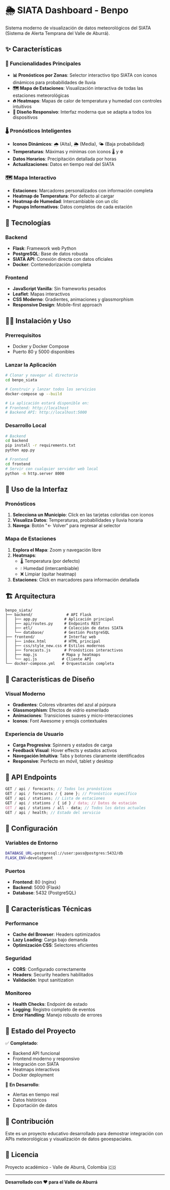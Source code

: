 # 🌦️ SIATA Dashboard - Benpo

Sistema moderno de visualización de datos meteorológicos del SIATA (Sistema de Alerta Temprana del Valle de Aburrá).

## ✨ Características

### 🎯 Funcionalidades Principales

- **📊 Pronósticos por Zonas**: Selector interactivo tipo SIATA con iconos dinámicos para probabilidades de lluvia
- **🗺️ Mapa de Estaciones**: Visualización interactiva de todas las estaciones meteorológicas
- **🔥 Heatmaps**: Mapas de calor de temperatura y humedad con controles intuitivos
- **📱 Diseño Responsivo**: Interfaz moderna que se adapta a todos los dispositivos

### 🌡️ Pronósticos Inteligentes

- **Iconos Dinámicos**: 🌧️ (Alta), 🌦️ (Media), 🌤️ (Baja probabilidad)
- **Temperaturas**: Máximas y mínimas con iconos 🌡️ y ❄️
- **Datos Horarios**: Precipitación detallada por horas
- **Actualizaciones**: Datos en tiempo real del SIATA

### 🗺️ Mapa Interactivo

- **Estaciones**: Marcadores personalizados con información completa
- **Heatmap de Temperatura**: Por defecto al cargar
- **Heatmap de Humedad**: Intercambiable con un clic
- **Popups Informativos**: Datos completos de cada estación

## 🚀 Tecnologías

### Backend

- **Flask**: Framework web Python
- **PostgreSQL**: Base de datos robusta
- **SIATA API**: Conexión directa con datos oficiales
- **Docker**: Contenedorización completa

### Frontend

- **JavaScript Vanilla**: Sin frameworks pesados
- **Leaflet**: Mapas interactivos
- **CSS Moderno**: Gradientes, animaciones y glassmorphism
- **Responsive Design**: Mobile-first approach

## 🏃‍♂️ Instalación y Uso

### Prerrequisitos

- Docker y Docker Compose
- Puerto 80 y 5000 disponibles

### Lanzar la Aplicación

```bash
# Clonar y navegar al directorio
cd benpo_siata

# Construir y lanzar todos los servicios
docker-compose up --build

# La aplicación estará disponible en:
# Frontend: http://localhost
# Backend API: http://localhost:5000
```

### Desarrollo Local

```bash
# Backend
cd backend
pip install -r requirements.txt
python app.py

# Frontend
cd frontend
# Servir con cualquier servidor web local
python -m http.server 8000
```

## 📱 Uso de la Interfaz

### Pronósticos

1. **Selecciona un Municipio**: Click en las tarjetas coloridas con iconos
2. **Visualiza Datos**: Temperaturas, probabilidades y lluvia horaria
3. **Navega**: Botón "← Volver" para regresar al selector

### Mapa de Estaciones

1. **Explora el Mapa**: Zoom y navegación libre
2. **Heatmaps**:
   - 🌡️ Temperatura (por defecto)
   - 💧 Humedad (intercambiable)
   - ❌ Limpiar (quitar heatmap)
3. **Estaciones**: Click en marcadores para información detallada

## 🏗️ Arquitectura

```
benpo_siata/
├── backend/               # API Flask
│   ├── app.py            # Aplicación principal
│   ├── api/routes.py     # Endpoints REST
│   ├── etl/              # Colección de datos SIATA
│   └── database/         # Gestión PostgreSQL
├── frontend/             # Interfaz web
│   ├── index.html        # HTML principal
│   ├── css/style_new.css # Estilos modernos
│   ├── forecasts.js      # Pronósticos interactivos
│   ├── map.js           # Mapa y heatmaps
│   └── api.js           # Cliente API
└── docker-compose.yml   # Orquestación completa
```

## 🎨 Características de Diseño

### Visual Moderno

- **Gradientes**: Colores vibrantes del azul al púrpura
- **Glassmorphism**: Efectos de vidrio esmerilado
- **Animaciones**: Transiciones suaves y micro-interacciones
- **Iconos**: Font Awesome y emojis contextuales

### Experiencia de Usuario

- **Carga Progresiva**: Spinners y estados de carga
- **Feedback Visual**: Hover effects y estados activos
- **Navegación Intuitiva**: Tabs y botones claramente identificados
- **Responsive**: Perfecto en móvil, tablet y desktop

## 📡 API Endpoints

```javascript
GET / api / forecasts; // Todos los pronósticos
GET / api / forecasts / { zone }; // Pronóstico específico
GET / api / stations; // Lista de estaciones
GET / api / stations / { id } / data; // Datos de estación
GET / api / stations / all - data; // Todos los datos actuales
GET / api / health; // Estado del servicio
```

## 🔧 Configuración

### Variables de Entorno

```bash
DATABASE_URL=postgresql://user:pass@postgres:5432/db
FLASK_ENV=development
```

### Puertos

- **Frontend**: 80 (nginx)
- **Backend**: 5000 (Flask)
- **Database**: 5432 (PostgreSQL)

## 🌟 Características Técnicas

### Performance

- **Cache del Browser**: Headers optimizados
- **Lazy Loading**: Carga bajo demanda
- **Optimización CSS**: Selectores eficientes

### Seguridad

- **CORS**: Configurado correctamente
- **Headers**: Security headers habilitados
- **Validación**: Input sanitization

### Monitoreo

- **Health Checks**: Endpoint de estado
- **Logging**: Registro completo de eventos
- **Error Handling**: Manejo robusto de errores

## 🚧 Estado del Proyecto

✅ **Completado**:

- Backend API funcional
- Frontend moderno y responsivo
- Integración con SIATA
- Heatmaps interactivos
- Docker deployment

🔄 **En Desarrollo**:

- Alertas en tiempo real
- Datos históricos
- Exportación de datos

## 👥 Contribución

Este es un proyecto educativo desarrollado para demostrar integración con APIs meteorológicas y visualización de datos geoespaciales.

## 📄 Licencia

Proyecto académico - Valle de Aburrá, Colombia 🇨🇴

---

**Desarrollado con ❤️ para el Valle de Aburrá**
